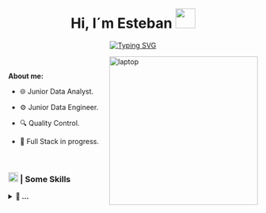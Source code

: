<h1 align="center"><b>Hi, I´m Esteban </b><img src="https://media.giphy.com/media/w1OBpBd7kJqHrJnJ13/giphy.gif?cid=ecf05e477hheosfesptc3d82cmfmmux5f6qesofhoqw105yw&ep=v1_stickers_search&rid=giphy.gif&ct=s" width="40"></h1>

<div align="center">

[![Typing SVG](https://readme-typing-svg.demolab.com?font=JetBrains+Mono&weight=800&pause=2200&color=eae700&vCenter=true&width=435&lines=|+Software+Analyst+%26+Developer+|)](https://git.io/typing-svg)

</div>

<img  align="right" width="300px" alt="laptop" src="https://media2.giphy.com/media/v1.Y2lkPTc5MGI3NjExZXhxZ3ppdHJwc3A3MGJ6c2IxaWV3bXIxZXRzMXFqMTM1bnd0MnI3NyZlcD12MV9pbnRlcm5hbF9naWZfYnlfaWQmY3Q9cw/6LMDGsUHsdRC0/giphy.gif">

<!--https://media.giphy.com/media/v1.Y2lkPTc5MGI3NjExNTA5c29uZXdwOHE4dTlua2M0cmZ0enN2dGIybHY2YnB6bjViaHY4OSZlcD12MV9zdGlja2Vyc19zZWFyY2gmY3Q9cw/oJHJeuOOs8ibkqdyPk/giphy.gif -->

<br>

**About me:**

- 🌐 Junior Data Analyst.

- ⚙️ Junior Data Engineer.

- 🔍 Quality Control.

- 📌 Full Stack in progress.

<br>

### <img src="https://user-images.githubusercontent.com/74038190/212257465-7ce8d493-cac5-494e-982a-5a9deb852c4b.gif" width ="20"><b> | Some Skills </b>

<p align="center">
<details>
    <summary><b>📁 ... </b></summary>

![Mysql](https://img.shields.io/badge/MySQL-%234479A1?style=flat-square&logo=mysql&logoColor=e69208)
![pythin](https://img.shields.io/badge/Python-%233776AB?style=flat-square&logo=python&logoColor=white)
![Sqlserver](https://img.shields.io/badge/SQL%20Server-%236851FF?style=flat-square&logo=make&logoColor=white)
![github](https://img.shields.io/badge/Github-%23181717?style=flat-square&logo=github&logoColor=white)
![django](https://img.shields.io/badge/Django-%23092E20?style=flat-square&logo=django&logoColor=white)
![java](https://img.shields.io/badge/Java-cc0000?style=flat-square&logo=openjdk&logoColor=black)
![springb](https://img.shields.io/badge/Spring%20Boot-%236DB33F?style=flat-square&logo=springboot&logoColor=white)
![html](https://img.shields.io/badge/Html-%23E34F26?style=flat-square&logo=html5&logoColor=white)
![css](https://img.shields.io/badge/Css-%23663399?style=flat-square&logo=css&logoColor=white)
![Git](https://img.shields.io/badge/Git-%23F05032?logo=git&logoColor=white)
And more...
<!--![More](https://img.shields.io/badge/And%20more...-white)-->


</details>
